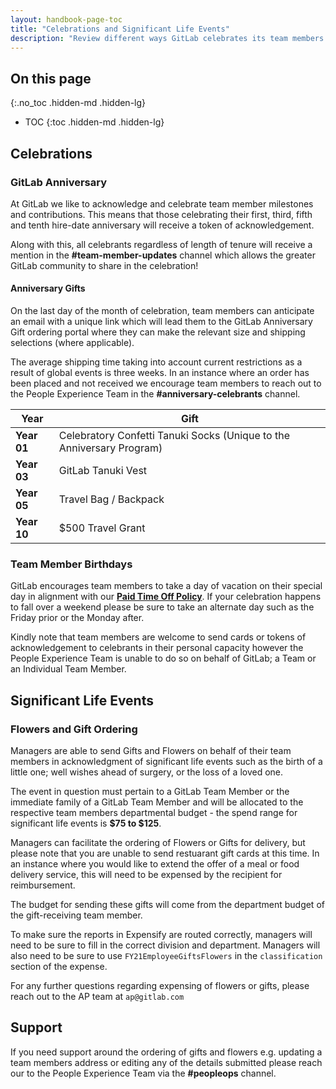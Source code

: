 ```yaml
---
layout: handbook-page-toc
title: "Celebrations and Significant Life Events"
description: "Review different ways GitLab celebrates its team members."
---
```


## On this page
{:.no_toc .hidden-md .hidden-lg}

- TOC
{:toc .hidden-md .hidden-lg}

## Celebrations

### GitLab Anniversary
At GitLab we like to acknowledge and celebrate team member milestones and contributions.  This means that those celebrating their first, third, fifth and tenth hire-date anniversary will receive a token of acknowledgement.

Along with this, all celebrants regardless of length of tenure will receive a mention in the **#team-member-updates** channel which allows the greater GitLab community to share in the celebration!

#### Anniversary Gifts
On the last day of the month of celebration, team members can anticipate an email with a unique link which will lead them to the GitLab Anniversary Gift ordering portal where they can make the relevant size and shipping selections (where applicable).

The average shipping time taking into account current restrictions as a result of global events is three weeks.  In an instance where an order has been placed and not received we encourage team members to reach out to the People Experience Team in the **#anniversary-celebrants** channel.

| Year | Gift | 
| --- | --- | 
| **Year 01** | Celebratory Confetti Tanuki Socks (Unique to the Anniversary Program) |
| **Year 03** | GitLab Tanuki Vest |
| **Year 05** | Travel Bag / Backpack |
| **Year 10** | $500 Travel Grant |

### Team Member Birthdays
GitLab encourages team members to take a day of vacation on their special day in alignment with our **[Paid Time Off Policy](https://about.gitlab.com/handbook/paid-time-off/#a-gitlab-team-members-guide-to-time-off)**.  If your celebration happens to fall over a weekend please be sure to take an alternate day such as the Friday prior or the Monday after.

Kindly note that team members are welcome to send cards or tokens of acknowledgement to celebrants in their personal capacity however the People Experience Team is unable to do so on behalf of GitLab; a Team or an Individual Team Member.

## Significant Life Events
### Flowers and Gift Ordering
Managers are able to send Gifts and Flowers on behalf of their team members in acknowledgment of significant life events such as the birth of a little one; well wishes ahead of surgery, or the loss of a loved one.

The event in question must pertain to a GitLab Team Member or the immediate family of a GitLab Team Member and will be allocated to the respective team members departmental budget - the spend range for significant life events is **$75 to $125**. 

Managers can facilitate the ordering of Flowers or Gifts for delivery, but please note that you are unable to send restuarant gift cards at this time.  In an instance where you would like to extend the offer of a meal or food delivery service, this will need to be expensed by the recipient for reimbursement.

The budget for sending these gifts will come from the department budget of the gift-receiving team member. 

To make sure the reports in Expensify are routed correctly, managers will need to be sure to fill in the correct division and department. Managers will also need to be sure to use `FY21EmployeeGiftsFlowers` in the `classification` section of the expense.  

For any further questions regarding expensing of flowers or gifts, please reach out to the AP team at `ap@gitlab.com`

## Support
If you need support around the ordering of gifts and flowers e.g. updating a team members address or editing any of the details submitted please reach our to the People Experience Team via the **#peopleops** channel.

